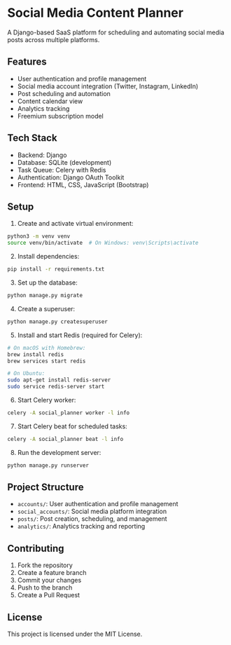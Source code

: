 # Social Media Content Planner

A Django-based SaaS platform for scheduling and automating social media posts across multiple platforms.

## Features

- User authentication and profile management
- Social media account integration (Twitter, Instagram, LinkedIn)
- Post scheduling and automation
- Content calendar view
- Analytics tracking
- Freemium subscription model

## Tech Stack

- Backend: Django
- Database: SQLite (development)
- Task Queue: Celery with Redis
- Authentication: Django OAuth Toolkit
- Frontend: HTML, CSS, JavaScript (Bootstrap)

## Setup

1. Create and activate virtual environment:
```bash
python3 -m venv venv
source venv/bin/activate  # On Windows: venv\Scripts\activate
```

2. Install dependencies:
```bash
pip install -r requirements.txt
```

3. Set up the database:
```bash
python manage.py migrate
```

4. Create a superuser:
```bash
python manage.py createsuperuser
```

5. Install and start Redis (required for Celery):
```bash
# On macOS with Homebrew:
brew install redis
brew services start redis

# On Ubuntu:
sudo apt-get install redis-server
sudo service redis-server start
```

6. Start Celery worker:
```bash
celery -A social_planner worker -l info
```

7. Start Celery beat for scheduled tasks:
```bash
celery -A social_planner beat -l info
```

8. Run the development server:
```bash
python manage.py runserver
```

## Project Structure

- `accounts/`: User authentication and profile management
- `social_accounts/`: Social media platform integration
- `posts/`: Post creation, scheduling, and management
- `analytics/`: Analytics tracking and reporting

## Contributing

1. Fork the repository
2. Create a feature branch
3. Commit your changes
4. Push to the branch
5. Create a Pull Request

## License

This project is licensed under the MIT License. 